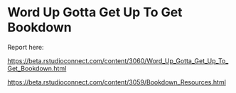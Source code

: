 # Word Up Gotta Get Up To Get Bookdown

Report here:

https://beta.rstudioconnect.com/content/3060/Word_Up_Gotta_Get_Up_To_Get_Bookdown.html

https://beta.rstudioconnect.com/content/3059/Bookdown_Resources.html